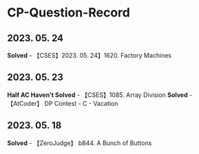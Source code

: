 # CP-Question-Record

## 2023. 05. 24

**Solved** - 【CSES】2023. 05. 24】1620. Factory Machines

## 2023. 05. 23

**Half AC Haven't Solved** - 【CSES】1085. Array Division
**Solved** - 【AtCoder】 DP Contest - C - Vacation

## 2023. 05. 18 

**Solved** - 【ZeroJudge】 b844. A Bunch of Buttons